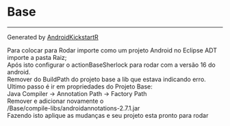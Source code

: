 # Base #

----------
Generated by [AndroidKickstartR](http://www.androidkickstartr.com)

Para colocar para Rodar importe como um projeto Android no Eclipse ADT importe a pasta Raiz;<br>
Após isto configurar o actionBaseSherlock para rodar com a versão 16 do android.<br>
Remover do BuildPath do projeto base a lib que estava indicando erro.<br>
Ultimo passo é ir em propriedades do Projeto Base:<br>
  Java Compiler -> Annotation Path -> Factory Path<br>
  Remover e adicionar novamente o <br>
  /Base/compile-libs/androidannotations-2.7.1.jar<br>
  Fazendo isto aplique as mudanças e seu projeto esta pronto para rodar <br>

